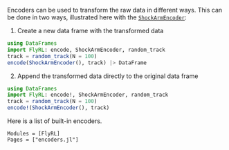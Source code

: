 Encoders can be used to transform the raw data in different ways.
This can be done in two ways, illustrated here with the [`ShockArmEncoder`](@ref):
1. Create a new data frame with the transformed data
```julia
using DataFrames
import FlyRL: encode, ShockArmEncoder, random_track
track = random_track(N = 100)
encode(ShockArmEncoder(), track) |> DataFrame
```
2. Append the transformed data directly to the original data frame
```julia
using DataFrames
import FlyRL: encode!, ShockArmEncoder, random_track
track = random_track(N = 100)
encode!(ShockArmEncoder(), track)
```

Here is a list of built-in encoders.

```@autodocs
Modules = [FlyRL]
Pages = ["encoders.jl"]
```
